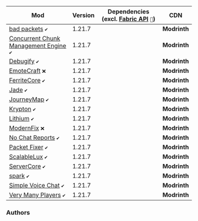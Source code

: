 | Mod | Version | Dependencies (excl. [Fabric API][url-fabric-api] `🔗`) | CDN |
|-----|---------|--------------------------------------------------------|-----|
| [bad packets][url-bad-packets] `✔️`                                               | 1.21.7 | | __Modrinth__ |
| [Concurrent Chunk Management Engine][url-concurrent-chunk-management-engine] `✔️` | 1.21.7 | | __Modrinth__ |
| [Debugify][url-debugify] `✔️`                                                     | 1.21.7 | | __Modrinth__ |
| [EmoteCraft][url-emotecraft] `❌`                                                 | 1.21.7 | | __Modrinth__ |
| [FerriteCore][url-ferritecore] `✔️`                                               | 1.21.7 | | __Modrinth__ |
| [Jade][url-jade] `✔️`                                                             | 1.21.7 | | __Modrinth__ |
| [JourneyMap][url-journeymap] `✔️`                                                 | 1.21.7 | | __Modrinth__ |
| [Krypton][url-krypton] `✔️`                                                       | 1.21.7 | | __Modrinth__ |
| [Lithium][url-lithium] `✔️`                                                       | 1.21.7 | | __Modrinth__ |
| [ModernFix][url-modernfix] `❌`                                                   | 1.21.7 | | __Modrinth__ |
| [No Chat Reports][url-no-chat-reports] `✔️`                                       | 1.21.7 | | __Modrinth__ |
| [Packet Fixer][url-packet-fixer] `✔️`                                             | 1.21.7 | | __Modrinth__ |
| [ScalableLux][url-scalablelux] `✔️`                                               | 1.21.7 | | __Modrinth__ |
| [ServerCore][url-servercore] `✔️`                                                 | 1.21.7 | | __Modrinth__ |
| [spark][url-spark] `✔️`                                                           | 1.21.7 | | __Modrinth__ |
| [Simple Voice Chat][url-simple-voice-chat] `✔️`                                   | 1.21.7 | | __Modrinth__ |
| [Very Many Players][url-very-many-players] `✔️`                                   | 1.21.7 | | __Modrinth__ |

### Authors

<!-- authors -->
[url-2no2name]:     <https://modrinth.com/user/2No2Name>
[url-astei]:        <https://modrinth.com/user/astei>
[url-aizistral]:    <https://modrinth.com/user/Aizistral>
[url-axperty]:      <https://modrinth.com/user/Axperty>
[url-breadloaf]:    <https://modrinth.com/user/BreadLoaf>
[url-dima-dencep]:  <https://modrinth.com/user/dima_dencep>
[url-duplexsystem]: <https://modrinth.com/user/duplexsystem>
[url-embeddedt]:    <https://modrinth.com/user/embeddedt>
[url-henkelmax]:    <https://modrinth.com/user/henkelmax>
[url-ishland]:      <https://modrinth.com/user/ishland>
[url-isxander]:     <https://modrinth.com/user/isxander>
[url-jellysquid3]:  <https://modrinth.com/user/jellysquid3>
[url-kosmx]:        <https://modrinth.com/user/KosmX>
[url-lucko]:        <https://modrinth.com/user/lucko>
[url-malte0811]:    <https://modrinth.com/user/malte0811>
[url-modmuss50]:    <https://modrinth.com/user/modmuss50>
[url-mysticdrew]:   <https://modrinth.com/user/mysticdrew>
[url-robotkoer]:    <https://modrinth.com/user/robotkoer>
[url-sfplayer1]:    <https://modrinth.com/user/sfPlayer1>
[url-shedaniel]:    <https://modrinth.com/user/shedaniel>
[url-snownee]:      <https://modrinth.com/user/Snownee>
[url-stridey]:      <https://modrinth.com/user/Stridey>
[url-tonimatasdev]: <https://modrinth.com/user/TonimatasDEV>

<!-- mods -->
[url-bad-packets]:                        <https://cdn.modrinth.com/data/ftdbN0KK/versions/Luy2S9Fr/badpackets-fabric-0.9.0.jar>
[url-concurrent-chunk-management-engine]: <https://cdn.modrinth.com/data/VSNURh3q/versions/XZsP4a9d/c2me-fabric-mc1.21.7-0.3.4%2Balpha.0.46.jar>
[url-debugify]:                           <https://cdn.modrinth.com/data/QwxR6Gcd/versions/ZzhkIsJg/Debugify-1.21.7%2B1.0.jar>
[url-emotecraft]:                         <https://cdn.modrinth.com/data/pZ2wrerK/versions/4QvPDQWM/emotecraft-fabric-for-MC1.21.5-2.6.1.jar>
[url-fabric-api]:                         <https://cdn.modrinth.com/data/P7dR8mSH/versions/JIZogEYa/fabric-api-0.128.2%2B1.21.7.jar>
[url-ferritecore]:                        <https://cdn.modrinth.com/data/uXXizFIs/versions/CtMpt7Jr/ferritecore-8.0.0-fabric.jar>
[url-jade]:                               <https://cdn.modrinth.com/data/nvQzSEkH/versions/NNvRcygS/Jade-1.21.7-Fabric-19.0.4.jar>
[url-journeymap]:                         <https://cdn.modrinth.com/data/lfHFW1mp/versions/xDS1Jejv/journeymap-fabric-1.21.7-6.0.0-beta.52.jar>
[url-krypton]:                            <https://cdn.modrinth.com/data/fQEb0iXm/versions/neW85eWt/krypton-0.2.9.jar>
[url-lithium]:                            <https://cdn.modrinth.com/data/gvQqBUqZ/versions/77EtzYFA/lithium-fabric-0.18.0%2Bmc1.21.7.jar>
[url-modernfix]:                          <https://cdn.modrinth.com/data/nmDcB62a/versions/ZGxQddYr/modernfix-fabric-5.20.3%2Bmc1.21.4.jar>
[url-no-chat-reports]:                    <https://cdn.modrinth.com/data/qQyHxfxd/versions/LhwpK0O6/NoChatReports-FABRIC-1.21.7-v2.14.0.jar>
[url-packet-fixer]:                       <https://cdn.modrinth.com/data/c7m1mi73/versions/GeO0XKnh/packetfixer-3.1.2-1.20.5-1.21.7-merged.jar>
[url-scalablelux]:                        <https://cdn.modrinth.com/data/Ps1zyz6x/versions/PQLHDg2Q/ScalableLux-0.1.5%2Bfabric.e4acdcb-all.jar>
[url-servercore]:                         <https://cdn.modrinth.com/data/4WWQxlQP/versions/tYpkAekN/servercore-fabric-1.5.13%2B1.21.6.jar>
[url-spark]:                              <https://cdn.modrinth.com/data/l6YH9Als/versions/wPYvarTa/spark-1.10.140-fabric.jar>
[url-simple-voice-chat]:                  <https://cdn.modrinth.com/data/9eGKb6K1/versions/bilPCGtM/voicechat-fabric-1.21.7-2.5.33.jar>
[url-very-many-players]:                  <https://cdn.modrinth.com/data/wnEe9KBa/versions/fcuAO34V/vmp-fabric-mc1.21.7-0.2.0%2Bbeta.7.202-all.jar>
